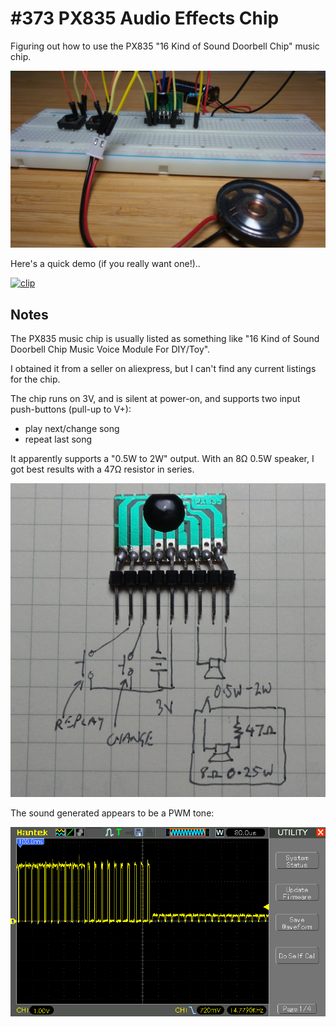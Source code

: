 # #373 PX835 Audio Effects Chip

Figuring out how to use the PX835 "16 Kind of Sound Doorbell Chip" music chip.

![Build](./assets/PX835_build.jpg?raw=true)

Here's a quick demo (if you really want one!)..

[![clip](https://img.youtube.com/vi/57C38rkTg_A/0.jpg)](https://www.youtube.com/watch?v=57C38rkTg_A)

## Notes

The PX835 music chip is usually listed as something like
"16 Kind of Sound Doorbell Chip Music Voice Module For DIY/Toy".

I obtained it from a seller on aliexpress, but I can't find any current listings for the chip.

The chip runs on 3V, and is silent at power-on, and supports two input push-buttons (pull-up to V+):

* play next/change song
* repeat last song

It apparently supports a "0.5W to 2W" output. With an 8Ω 0.5W speaker, I got best results with a 47Ω resistor in series.

![Schematic](./assets/PX835_schematic.jpg?raw=true)

The sound generated appears to be a PWM tone:

![scope](./assets/scope.gif?raw=true)
